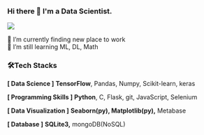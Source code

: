 ### Hi there 👋 I'm a Data Scientist. 
<body>
  <div align=left>
    <a href="mailto:anniesmh@gmail.com"/><img src="https://img.shields.io/badge/Gmail-cf574e?style=for-the-badge&logo=appveyor&logo=Gmail&logoColor=white"/></a>
<!--     <a href=https://ruo.oopy.io/project/><img src="https://img.shields.io/badge/PORTFOLIO-DD0031?style=for-the-badge&logo=Notion&logoColor=white"/></a> -->
<!--     <a href=https://ruo.oopy.io/profile/><img src="https://img.shields.io/badge/ABOUT_ME-ED2B88?style=for-the-badge&logo=Notion&logoColor=white"/></a> -->
<!--     <a href="mailto:comsa333@gmail.com"/><img src="https://img.shields.io/badge/Gmail-cf574e?style=for-the-badge&logo=Gmail&logoColor=white"/></a> -->
  </div>
</body>

🔭 I’m currently finding new place to work </br>
🌱 I’m still learning ML, DL,  Math

### 🛠****Tech Stacks****

**[ Data Science ]** **TensorFlow**, Pandas, Numpy, Scikit-learn, keras

**[ Programming Skills ]** **Python**, C, Flask, git, JavaScript, Selenium

**[ Data Visualization ]** **Seaborn(py), Matplotlib(py),** Metabase

**[ Database ]** **SQLite3,** mongoDB(NoSQL)

<!--
**minshyee/minshyee** is a ✨ _special_ ✨ repository because its `README.md` (this file) appears on your GitHub profile.

Here are some ideas to get you started:

- 🔭 I’m currently working on ...
- 🌱 I’m currently learning ...
- 👯 I’m looking to collaborate on ...
- 🤔 I’m looking for help with ...
- 💬 Ask me about ...
- 📫 How to reach me: ...
- 😄 Pronouns: ...
- ⚡ Fun fact: ...
-->
